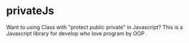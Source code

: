 # privateJs
Want to using Class with "protect public private" in Javascript? This is a Javascript library for develop who love program by OOP .
